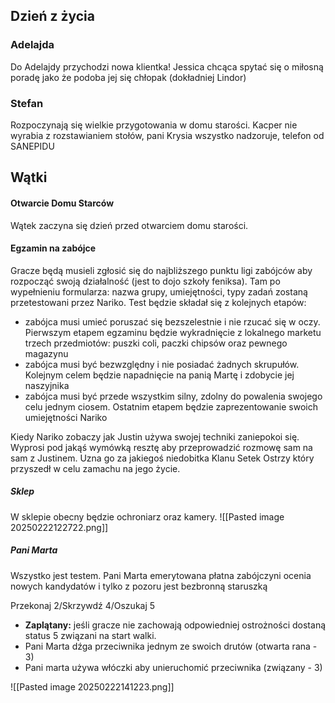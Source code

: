 <h2>Dzień z życia</h2>

<h3>Adelajda</h3>
Do Adelajdy przychodzi nowa klientka! Jessica chcąca spytać się o miłosną poradę jako że podoba jej się chłopak (dokładniej Lindor)

<h3>Stefan</h3>
Rozpoczynają się wielkie przygotowania w domu starości.  Kacper nie wyrabia z rozstawianiem stołów, pani Krysia wszystko nadzoruje, telefon od SANEPIDU

<h2>Wątki</h2>
<h4>Otwarcie Domu Starców</h4>
Wątek zaczyna się dzień przed otwarciem domu starości. 


<h4>Egzamin na zabójce</h4>
Gracze będą musieli zgłosić się do najbliższego punktu ligi zabójców aby rozpocząć swoją działalność (jest to dojo szkoły feniksa). Tam po wypełnieniu formularza: nazwa grupy, umiejętności, typy zadań zostaną przetestowani przez Nariko. Test będzie składał się z kolejnych etapów:

<ul>
<li>zabójca musi umieć poruszać się bezszelestnie i nie rzucać się w oczy. Pierwszym etapem egzaminu będzie wykradnięcie z lokalnego marketu trzech przedmiotów:  puszki coli, paczki chipsów oraz pewnego magazynu</li>
<li>zabójca musi być bezwzględny i nie posiadać żadnych skrupułów.  Kolejnym celem będzie napadnięcie na panią Martę i zdobycie jej naszyjnika</li>
<li>zabójca musi być przede wszystkim silny, zdolny do powalenia swojego celu jednym ciosem. Ostatnim etapem będzie zaprezentowanie swoich umiejętności Nariko</li>
</ul>
Kiedy Nariko zobaczy jak Justin używa swojej techniki zaniepokoi się. Wyprosi pod jakąś wymówką resztę aby przeprowadzić rozmowę sam na sam z Justinem. Uzna go za jakiegoś niedobitka Klanu Setek Ostrzy który przyszedł w celu zamachu na jego życie. 
<h5>Sklep</h5>
W sklepie obecny będzie ochroniarz oraz kamery. 
![[Pasted image 20250222122722.png]]

<h5>Pani Marta</h5>

Wszystko jest testem. Pani Marta emerytowana płatna zabójczyni ocenia nowych kandydatów i tylko z pozoru jest bezbronną staruszką

Przekonaj 2/Skrzywdź 4/Oszukaj 5
<ul>
<li><b>Zaplątany:</b> jeśli gracze nie zachowają odpowiedniej ostrożności dostaną status 5 związani na start walki. </li>
<li>Pani Marta dźga przeciwnika jednym ze swoich drutów (otwarta rana - 3)</li>
<li>Pani marta używa włóczki aby unieruchomić przeciwnika (związany - 3)</li>
</ul>



![[Pasted image 20250222141223.png]]